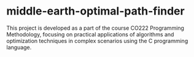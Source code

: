 # middle-earth-optimal-path-finder
This project is developed as a part of the course CO222 Programming Methodology, focusing on practical applications of algorithms and optimization techniques in complex scenarios using the C programming language.
